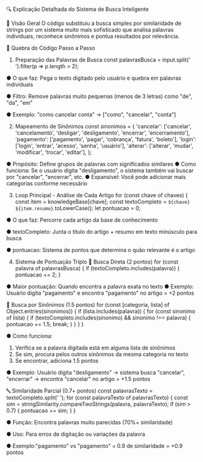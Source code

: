 🔍 Explicação Detalhada do Sistema de Busca Inteligente

📝 Visão Geral
O código substituiu a busca simples por similaridade de strings por um sistema muito mais sofisticado que analisa palavras individuais, reconhece sinônimos e pontua resultados por relevância.

🧩 Quebra do Código Passo a Passo

1. Preparação das Palavras de Busca
const palavrasBusca = input.split(' ').filter(p => p.length > 2);

● O que faz: Pega o texto digitado pelo usuário e quebra em palavras individuais

● Filtro: Remove palavras muito pequenas (menos de 3 letras) como "de", "da", "em"

● Exemplo: "como cancelar conta" → ["como", "cancelar", "conta"]

2. Mapeamento de Sinônimos
const sinonimos = {
'cancelar': ['cancelar', 'cancelamento', 'desligar', 'desligamento', 'encerrar', 'encerramento'],
'pagamento': ['pagamento', 'pagar', 'cobrança', 'fatura', 'boleto'],
'login': ['login', 'entrar', 'acesso', 'senha', 'usuário'],
'alterar': ['alterar', 'mudar', 'modificar', 'trocar', 'editar'],
};

● Propósito: Define grupos de palavras com significados similares
● Como funciona: Se o usuário digita "desligamento", o sistema também vai buscar
por "cancelar", "encerrar", etc.
● Expansível: Você pode adicionar mais categorias conforme necessário

3. Loop Principal - Análise de Cada Artigo
for (const chave of chaves) {
const item = knowledgeBase[chave];
const textoCompleto = `${chave} ${item.resumo}`.toLowerCase();
let pontuacao = 0;

● O que faz: Percorre cada artigo da base de conhecimento

● textoCompleto: Junta o título do artigo + resumo em texto minúsculo para busca

● pontuacao: Sistema de pontos que determina o quão relevante é o artigo

4. Sistema de Pontuação Triplo
🎯 Busca Direta (2 pontos)
for (const palavra of palavrasBusca) {
if (textoCompleto.includes(palavra)) {
pontuacao += 2;
}

● Maior pontuação: Quando encontra a palavra exata no texto
● Exemplo: Usuário digita "pagamento" e encontra "pagamento" no artigo = +2 pontos

🤝 Busca por Sinônimos (1.5 pontos)
for (const [categoria, lista] of Object.entries(sinonimos)) {
if (lista.includes(palavra)) {
for (const sinonimo of lista) {
if (textoCompleto.includes(sinonimo) && sinonimo !== palavra) {
pontuacao += 1.5;
break;
}
}
}
}

● Como funciona:
1. Verifica se a palavra digitada está em alguma lista de sinônimos
2. Se sim, procura pelos outros sinônimos da mesma categoria no texto
3. Se encontrar, adiciona 1.5 pontos

● Exemplo: Usuário digita "desligamento" → sistema busca "cancelar", "encerrar" →
encontra "cancelar" no artigo = +1.5 pontos

🔤 Similaridade Parcial (0.7+ pontos)
const palavrasTexto = textoCompleto.split(' ');
for (const palavraTexto of palavrasTexto) {
const sim = stringSimilarity.compareTwoStrings(palavra, palavraTexto);
if (sim > 0.7) {
pontuacao += sim;
}
}

● Função: Encontra palavras muito parecidas (70%+ similaridade)

● Uso: Para erros de digitação ou variações da palavra

● Exemplo:"pagamento" vs "pagamento" = 0.9 de similaridade = +0.9 pontos
